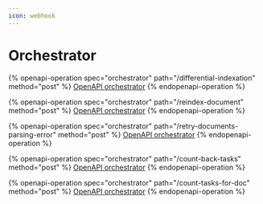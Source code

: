 ```yaml
---
icon: webhook
---
```


# Orchestrator

{% openapi-operation spec="orchestrator" path="/differential-indexation" method="post" %}
[OpenAPI orchestrator](https://gitbook-x-prod-openapi.4401d86825a13bf607936cc3a9f3897a.r2.cloudflarestorage.com/raw/1bd1c19661de6e0eff5acc876f3ecca18232f85bc088852b6c09522472d1cbf7.txt?X-Amz-Algorithm=AWS4-HMAC-SHA256&X-Amz-Content-Sha256=UNSIGNED-PAYLOAD&X-Amz-Credential=dce48141f43c0191a2ad043a6888781c%2F20250702%2Fauto%2Fs3%2Faws4_request&X-Amz-Date=20250702T142858Z&X-Amz-Expires=172800&X-Amz-Signature=a4dde5faed4cb50ff30f7d3640b21b8233147b62287c48ab8538b765dda4357d&X-Amz-SignedHeaders=host&x-amz-checksum-mode=ENABLED&x-id=GetObject)
{% endopenapi-operation %}

{% openapi-operation spec="orchestrator" path="/reindex-document" method="post" %}
[OpenAPI orchestrator](https://gitbook-x-prod-openapi.4401d86825a13bf607936cc3a9f3897a.r2.cloudflarestorage.com/raw/1bd1c19661de6e0eff5acc876f3ecca18232f85bc088852b6c09522472d1cbf7.txt?X-Amz-Algorithm=AWS4-HMAC-SHA256&X-Amz-Content-Sha256=UNSIGNED-PAYLOAD&X-Amz-Credential=dce48141f43c0191a2ad043a6888781c%2F20250702%2Fauto%2Fs3%2Faws4_request&X-Amz-Date=20250702T142858Z&X-Amz-Expires=172800&X-Amz-Signature=a4dde5faed4cb50ff30f7d3640b21b8233147b62287c48ab8538b765dda4357d&X-Amz-SignedHeaders=host&x-amz-checksum-mode=ENABLED&x-id=GetObject)
{% endopenapi-operation %}

{% openapi-operation spec="orchestrator" path="/retry-documents-parsing-error" method="post" %}
[OpenAPI orchestrator](https://gitbook-x-prod-openapi.4401d86825a13bf607936cc3a9f3897a.r2.cloudflarestorage.com/raw/1bd1c19661de6e0eff5acc876f3ecca18232f85bc088852b6c09522472d1cbf7.txt?X-Amz-Algorithm=AWS4-HMAC-SHA256&X-Amz-Content-Sha256=UNSIGNED-PAYLOAD&X-Amz-Credential=dce48141f43c0191a2ad043a6888781c%2F20250702%2Fauto%2Fs3%2Faws4_request&X-Amz-Date=20250702T142858Z&X-Amz-Expires=172800&X-Amz-Signature=a4dde5faed4cb50ff30f7d3640b21b8233147b62287c48ab8538b765dda4357d&X-Amz-SignedHeaders=host&x-amz-checksum-mode=ENABLED&x-id=GetObject)
{% endopenapi-operation %}

{% openapi-operation spec="orchestrator" path="/count-back-tasks" method="post" %}
[OpenAPI orchestrator](https://gitbook-x-prod-openapi.4401d86825a13bf607936cc3a9f3897a.r2.cloudflarestorage.com/raw/1bd1c19661de6e0eff5acc876f3ecca18232f85bc088852b6c09522472d1cbf7.txt?X-Amz-Algorithm=AWS4-HMAC-SHA256&X-Amz-Content-Sha256=UNSIGNED-PAYLOAD&X-Amz-Credential=dce48141f43c0191a2ad043a6888781c%2F20250702%2Fauto%2Fs3%2Faws4_request&X-Amz-Date=20250702T142858Z&X-Amz-Expires=172800&X-Amz-Signature=a4dde5faed4cb50ff30f7d3640b21b8233147b62287c48ab8538b765dda4357d&X-Amz-SignedHeaders=host&x-amz-checksum-mode=ENABLED&x-id=GetObject)
{% endopenapi-operation %}

{% openapi-operation spec="orchestrator" path="/count-tasks-for-doc" method="post" %}
[OpenAPI orchestrator](https://gitbook-x-prod-openapi.4401d86825a13bf607936cc3a9f3897a.r2.cloudflarestorage.com/raw/1bd1c19661de6e0eff5acc876f3ecca18232f85bc088852b6c09522472d1cbf7.txt?X-Amz-Algorithm=AWS4-HMAC-SHA256&X-Amz-Content-Sha256=UNSIGNED-PAYLOAD&X-Amz-Credential=dce48141f43c0191a2ad043a6888781c%2F20250702%2Fauto%2Fs3%2Faws4_request&X-Amz-Date=20250702T142858Z&X-Amz-Expires=172800&X-Amz-Signature=a4dde5faed4cb50ff30f7d3640b21b8233147b62287c48ab8538b765dda4357d&X-Amz-SignedHeaders=host&x-amz-checksum-mode=ENABLED&x-id=GetObject)
{% endopenapi-operation %}
